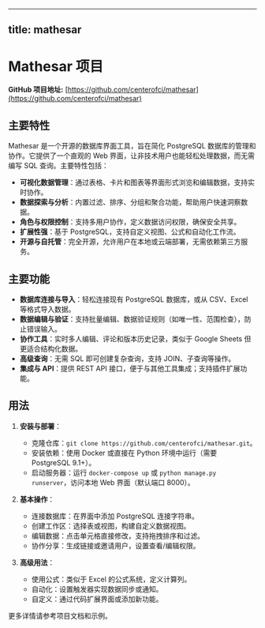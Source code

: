 
---
title: mathesar
---

# Mathesar 项目

**GitHub 项目地址:** [https://github.com/centerofci/mathesar](https://github.com/centerofci/mathesar)

## 主要特性
Mathesar 是一个开源的数据库界面工具，旨在简化 PostgreSQL 数据库的管理和协作。它提供了一个直观的 Web 界面，让非技术用户也能轻松处理数据，而无需编写 SQL 查询。主要特性包括：
- **可视化数据管理**：通过表格、卡片和图表等界面形式浏览和编辑数据，支持实时协作。
- **数据探索与分析**：内置过滤、排序、分组和聚合功能，帮助用户快速洞察数据。
- **角色与权限控制**：支持多用户协作，定义数据访问权限，确保安全共享。
- **扩展性强**：基于 PostgreSQL，支持自定义视图、公式和自动化工作流。
- **开源与自托管**：完全开源，允许用户在本地或云端部署，无需依赖第三方服务。

## 主要功能
- **数据库连接与导入**：轻松连接现有 PostgreSQL 数据库，或从 CSV、Excel 等格式导入数据。
- **数据编辑与验证**：支持批量编辑、数据验证规则（如唯一性、范围检查），防止错误输入。
- **协作工具**：实时多人编辑、评论和版本历史记录，类似于 Google Sheets 但更适合结构化数据。
- **高级查询**：无需 SQL 即可创建复杂查询，支持 JOIN、子查询等操作。
- **集成与 API**：提供 REST API 接口，便于与其他工具集成；支持插件扩展功能。

## 用法
1. **安装与部署**：
   - 克隆仓库：`git clone https://github.com/centerofci/mathesar.git`。
   - 安装依赖：使用 Docker 或直接在 Python 环境中运行（需要 PostgreSQL 9.1+）。
   - 启动服务器：运行 `docker-compose up` 或 `python manage.py runserver`，访问本地 Web 界面（默认端口 8000）。

2. **基本操作**：
   - 连接数据库：在界面中添加 PostgreSQL 连接字符串。
   - 创建工作区：选择表或视图，构建自定义数据视图。
   - 编辑数据：点击单元格直接修改，支持拖拽排序和过滤。
   - 协作分享：生成链接或邀请用户，设置查看/编辑权限。

3. **高级用法**：
   - 使用公式：类似于 Excel 的公式系统，定义计算列。
   - 自动化：设置触发器实现数据同步或通知。
   - 自定义：通过代码扩展界面或添加新功能。

更多详情请参考项目文档和示例。